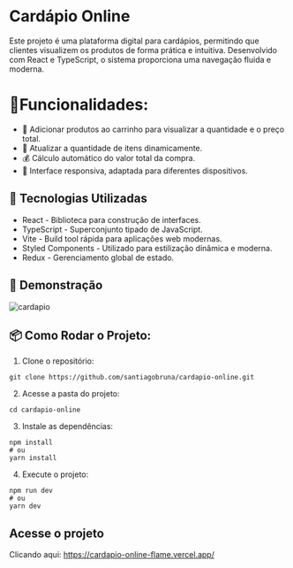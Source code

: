 # Cardápio Online
Este projeto é uma plataforma digital para cardápios, permitindo que clientes visualizem os produtos de forma prática e intuitiva. Desenvolvido com React e TypeScript, o sistema proporciona uma navegação fluida e moderna.
# 🎯Funcionalidades:
- 🛒 Adicionar produtos ao carrinho para visualizar a quantidade e o preço total.
- 🔄 Atualizar a quantidade de itens dinamicamente.
- 💰 Cálculo automático do valor total da compra.
- 📱 Interface responsiva, adaptada para diferentes dispositivos.

## 🚀 Tecnologias Utilizadas
- React - Biblioteca para construção de interfaces.
- TypeScript - Superconjunto tipado de JavaScript.
- Vite - Build tool rápida para aplicações web modernas.
- Styled Components - Utilizado para estilização dinâmica e moderna.
- Redux - Gerenciamento global de estado.
## 📸 Demonstração
![cardapio](https://github.com/user-attachments/assets/784ce819-faa7-44ff-80aa-618a4d96d84f)

## 📦 Como Rodar o Projeto:

1. Clone o repositório:
``` 
git clone https://github.com/santiagobruna/cardapio-online.git

````
2. Acesse a pasta do projeto:
``` 
cd cardapio-online

````
3. Instale as dependências:
``` 
npm install
# ou
yarn install

````
4. Execute o projeto:
``` 
npm run dev
# ou
yarn dev

````
## Acesse o projeto
Clicando aqui: https://cardapio-online-flame.vercel.app/
